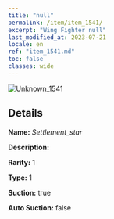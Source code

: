 ```yaml
---
title: "null"
permalink: /item/item_1541/
excerpt: "Wing Fighter null"
last_modified_at: 2023-07-21
locale: en
ref: "item_1541.md"
toc: false
classes: wide
---
```



 ![Unknown_1541](/images/item/Settlement_star_p.png)



## Details

 **Name:** *Settlement_star* 

 **Description:** 

 **Rarity:** 1 

 **Type:** 1 

 **Suction:** true 

 **Auto Suction:** false 


